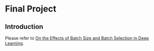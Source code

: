 # Final Project

## Introduction

Please refer to [On the Effects of Batch Size and Batch Selection in Deep Learning](https://ntumlds.wordpress.com/2017/03/25/d04944007_%E7%94%A8%E6%B7%B1%E5%BA%A6%E5%AD%B8%E7%BF%92%E5%BE%81%E6%9C%8D%E4%B8%96%E7%95%8C%E7%9A%84%E9%82%AA%E6%83%A1%E7%A7%91%E5%AD%B8%E5%AE%B6%E5%92%8C%E8%B2%93%E5%8A%A9%E6%89%8B%E5%80%91/).
